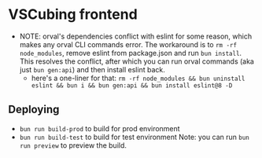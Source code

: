 # VSCubing frontend

- NOTE: orval's dependencies conflict with eslint for some reason, which makes any orval CLI commands error. The workaround is to `rm -rf node_modules`, remove eslint from package.json and run `bun install`. This resolves the conflict, after which you can run orval commands (aka just `bun gen:api`) and then install eslint back.
    * here's a one-liner for that: `rm -rf node_modules && bun uninstall eslint && bun i && bun gen:api && bun install eslint@8 -D`

## Deploying
- `bun run build-prod` to build for prod environment
- `bun run build-test` to build for test environment
Note: you can run `bun run preview` to preview the build.
